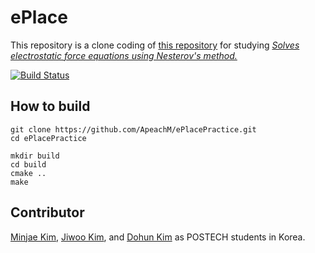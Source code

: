 # ePlace

This repository is a clone coding of [this repository](https://github.com/The-OpenROAD-Project/RePlAce) for studying *[Solves electrostatic force equations using Nesterov's method.](https://cseweb.ucsd.edu/~jlu/papers/eplace-todaes14/paper.pdf)* 

[![Build Status](https://img.shields.io/badge/develop-ongoing%20-green)]()

## How to build

```shell
git clone https://github.com/ApeachM/ePlacePractice.git
cd ePlacePractice
```

```shell
mkdir build
cd build
cmake ..
make
```

## Contributor

[Minjae Kim](kmj0824@postech.ac.kr), [Jiwoo Kim](lffnrtlffnr@postech.ac.kr), and [Dohun Kim](dohunkim.ee@gmail.com) as POSTECH students in Korea.
